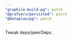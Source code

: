 ```yaml
---
"graphile-build-pg": patch
"@grafserv/persisted": patch
"@dataplan/pg": patch
---
```


Tweak deps/peerDeps.
